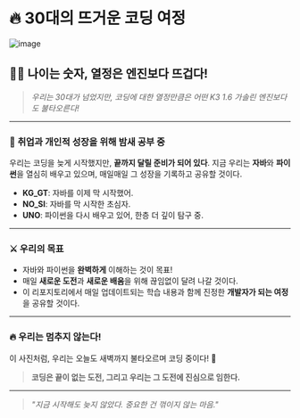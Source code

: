 # 🔥 30대의 뜨거운 코딩 여정

![image](https://github.com/user-attachments/assets/d5f764f4-ab18-41ca-a94b-08d9bb186d6a)

## 🧑‍💻 **나이는 숫자, 열정은 엔진보다 뜨겁다!**
> _우리는 30대가 넘었지만, 코딩에 대한 열정만큼은 어떤 K3 1.6 가솔린 엔진보다도 불타오른다!_

---

### 🌙 **취업과 개인적 성장을 위해 밤새 공부 중**  
우리는 코딩을 늦게 시작했지만, **끝까지 달릴 준비가 되어 있다**. 지금 우리는 **자바**와 **파이썬**을 열심히 배우고 있으며, 매일매일 그 성장을 기록하고 공유할 것이다.

- **KG_GT**: 자바를 이제 막 시작했어.  
- **NO_SI**: 자바를 막 시작한 초심자.  
- **UNO**: 파이썬을 다시 배우고 있어, 한층 더 깊이 탐구 중.

---

### ⚔️ **우리의 목표**  
- 자바와 파이썬을 **완벽하게** 이해하는 것이 목표!
- 매일 **새로운 도전**과 **새로운 배움**을 위해 끊임없이 달려 나갈 것이다.
- 이 리포지토리에서 매일 업데이트되는 학습 내용과 함께 진정한 **개발자가 되는 여정**을 공유할 것이다.

---

### 🔥 **우리는 멈추지 않는다!**  
이 사진처럼, 우리는 오늘도 새벽까지 불타오르며 코딩 중이다! 💪

> **코딩은 끝이 없는 도전, 그리고 우리는 그 도전에 진심으로 임한다.**

--- 

> _"지금 시작해도 늦지 않았다. 중요한 건 꺾이지 않는 마음."_
